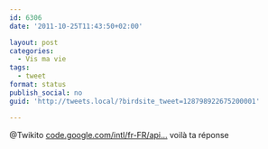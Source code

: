 ```yaml
---
id: 6306
date: '2011-10-25T11:43:50+02:00'

layout: post
categories:
  - Vis ma vie
tags:
  - tweet
format: status
publish_social: no
guid: 'http://tweets.local/?birdsite_tweet=128798922675200001'

---
```


@Twikito [code.google.com/intl/fr-FR/api…](http://code.google.com/intl/fr-FR/apis/webfonts/faq.html#Mobile_Supported) voilà ta réponse